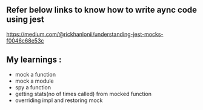 ## Refer below links to know how to write aync code using jest
 
https://medium.com/@rickhanlonii/understanding-jest-mocks-f0046c68e53c

## My learnings :
* mock a function
* mock a module
* spy a function
* getting stats(no of times called) from mocked function
* overriding impl and restoring mock
